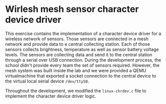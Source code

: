 # Wirlesh mesh sensor character device driver

This exercise contains the implementation of a character device driver for a wireless network of sensors. Those sensors are connected in a mesh network and provide data to e central collecting station. Each of those sensors collects brightness, temperature as well as sensor battery voltage levels. The sensors are collecting data and send it to the central station through a serial over USB connection. During the development process, the school didn't provide every team the set of sensors required. However, the mesh system was built inside the lab and we were provided a QEMU virtualmachine that exported a socket connection to the central device to the virtual local serial device `/dev/ttyS0`.  

Throughout the development, we modified the `linux-chrdev.c` file to implement the character device driver logic. 